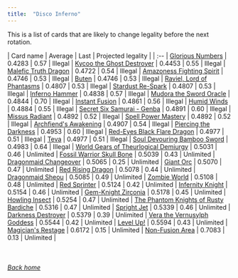 ```yaml
---
title:  "Disco Inferno"
---
```


This is a list of cards that are likely to change legality before the next rotation.

| Card name | Average | Last | Projected legality |
| :-- |
[Glorious Numbers](https://db.ygoprodeck.com/card/?search=Glorious%20Numbers) | 0.4283 | 0.57 | Illegal |
[Kycoo the Ghost Destroyer](https://db.ygoprodeck.com/card/?search=Kycoo%20the%20Ghost%20Destroyer) | 0.4453 | 0.55 | Illegal |
[Malefic Truth Dragon](https://db.ygoprodeck.com/card/?search=Malefic%20Truth%20Dragon) | 0.4722 | 0.54 | Illegal |
[Amazoness Fighting Spirit](https://db.ygoprodeck.com/card/?search=Amazoness%20Fighting%20Spirit) | 0.4746 | 0.53 | Illegal |
[Buten](https://db.ygoprodeck.com/card/?search=Buten) | 0.4746 | 0.53 | Illegal |
[Raviel, Lord of Phantasms](https://db.ygoprodeck.com/card/?search=Raviel,%20Lord%20of%20Phantasms) | 0.4807 | 0.53 | Illegal |
[Stardust Re-Spark](https://db.ygoprodeck.com/card/?search=Stardust%20Re-Spark) | 0.4807 | 0.53 | Illegal |
[Inferno Hammer](https://db.ygoprodeck.com/card/?search=Inferno%20Hammer) | 0.4838 | 0.57 | Illegal |
[Mudora the Sword Oracle](https://db.ygoprodeck.com/card/?search=Mudora%20the%20Sword%20Oracle) | 0.4844 | 0.70 | Illegal |
[Instant Fusion](https://db.ygoprodeck.com/card/?search=Instant%20Fusion) | 0.4861 | 0.56 | Illegal |
[Humid Winds](https://db.ygoprodeck.com/card/?search=Humid%20Winds) | 0.4884 | 0.55 | Illegal |
[Secret Six Samurai - Genba](https://db.ygoprodeck.com/card/?search=Secret%20Six%20Samurai%20-%20Genba) | 0.4891 | 0.60 | Illegal |
[Missus Radiant](https://db.ygoprodeck.com/card/?search=Missus%20Radiant) | 0.4892 | 0.52 | Illegal |
[Spell Power Mastery](https://db.ygoprodeck.com/card/?search=Spell%20Power%20Mastery) | 0.4892 | 0.52 | Illegal |
[Archfiend's Awakening](https://db.ygoprodeck.com/card/?search=Archfiend's%20Awakening) | 0.4907 | 0.54 | Illegal |
[Piercing the Darkness](https://db.ygoprodeck.com/card/?search=Piercing%20the%20Darkness) | 0.4953 | 0.60 | Illegal |
[Red-Eyes Black Flare Dragon](https://db.ygoprodeck.com/card/?search=Red-Eyes%20Black%20Flare%20Dragon) | 0.4977 | 0.51 | Illegal |
[Teva](https://db.ygoprodeck.com/card/?search=Teva) | 0.4977 | 0.51 | Illegal |
[Soul Devouring Bamboo Sword](https://db.ygoprodeck.com/card/?search=Soul%20Devouring%20Bamboo%20Sword) | 0.4983 | 0.64 | Illegal |
[World Gears of Theurlogical Demiurgy](https://db.ygoprodeck.com/card/?search=World%20Gears%20of%20Theurlogical%20Demiurgy) | 0.5031 | 0.46 | Unlimited |
[Fossil Warrior Skull Bone](https://db.ygoprodeck.com/card/?search=Fossil%20Warrior%20Skull%20Bone) | 0.5039 | 0.43 | Unlimited |
[Dragonmaid Changeover](https://db.ygoprodeck.com/card/?search=Dragonmaid%20Changeover) | 0.5065 | 0.25 | Unlimited |
[Giant Orc](https://db.ygoprodeck.com/card/?search=Giant%20Orc) | 0.5070 | 0.47 | Unlimited |
[Red Rising Dragon](https://db.ygoprodeck.com/card/?search=Red%20Rising%20Dragon) | 0.5078 | 0.44 | Unlimited |
[Dragonmaid Sheou](https://db.ygoprodeck.com/card/?search=Dragonmaid%20Sheou) | 0.5085 | 0.49 | Unlimited |
[Zombie World](https://db.ygoprodeck.com/card/?search=Zombie%20World) | 0.5108 | 0.48 | Unlimited |
[Red Sprinter](https://db.ygoprodeck.com/card/?search=Red%20Sprinter) | 0.5124 | 0.42 | Unlimited |
[Infernity Knight](https://db.ygoprodeck.com/card/?search=Infernity%20Knight) | 0.5154 | 0.46 | Unlimited |
[Gem-Knight Zirconia](https://db.ygoprodeck.com/card/?search=Gem-Knight%20Zirconia) | 0.5178 | 0.45 | Unlimited |
[Howling Insect](https://db.ygoprodeck.com/card/?search=Howling%20Insect) | 0.5254 | 0.47 | Unlimited |
[The Phantom Knights of Rusty Bardiche](https://db.ygoprodeck.com/card/?search=The%20Phantom%20Knights%20of%20Rusty%20Bardiche) | 0.5316 | 0.47 | Unlimited |
[Spright Jet](https://db.ygoprodeck.com/card/?search=Spright%20Jet) | 0.5339 | 0.46 | Unlimited |
[Darkness Destroyer](https://db.ygoprodeck.com/card/?search=Darkness%20Destroyer) | 0.5379 | 0.39 | Unlimited |
[Vera the Vernusylph Goddess](https://db.ygoprodeck.com/card/?search=Vera%20the%20Vernusylph%20Goddess) | 0.5544 | 0.42 | Unlimited |
[Level Up!](https://db.ygoprodeck.com/card/?search=Level%20Up!) | 0.5594 | 0.43 | Unlimited |
[Magician's Restage](https://db.ygoprodeck.com/card/?search=Magician's%20Restage) | 0.6172 | 0.15 | Unlimited |
[Non-Fusion Area](https://db.ygoprodeck.com/card/?search=Non-Fusion%20Area) | 0.7083 | 0.13 | Unlimited |

<br>

###### [Back home](index)